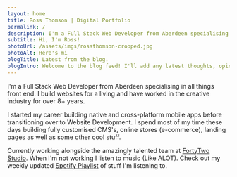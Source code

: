 ```yaml
---
layout: home
title: Ross Thomson | Digital Portfolio
permalink: /
description: I'm a Full Stack Web Developer from Aberdeen specialising in all things front end. I build websites for a living and have worked in the creative industry for over 8+ years.
subtitle: Hi, I'm Ross!
photoUrl: /assets/imgs/rossthomson-cropped.jpg
photoAlt: Here's mi 
blogTitle: Latest from the blog.
blogIntro: Welcome to the blog feed! I'll add any latest thoughts, opinions, tutorials and any new projects I've been working on here. All view and opinions are my own. 
---
```


I'm a Full Stack Web Developer from Aberdeen specialising in all things front end. I build websites for a living and have worked in the creative industry for over 8+ years.

I started my career building native and cross-platform mobile apps before transitioning over to Website Development. I spend most of my time these days building fully customised CMS's, online stores (e-commerce), landing pages as well as some other cool stuff.

Currently working alongside the amazingly talented team at <a href="https://fortytwo.studio">FortyTwo Studio</a>. When I'm not working I listen to music (Like ALOT). Check out my weekly updated <a href="https://open.spotify.com/user/ross_182/playlist/5kNNTTP9FJ9de376BOnkr5?si=5Oco2FYnQVOi_Oi09liCMg">Spotify Playlist</a> of stuff I'm listening to.